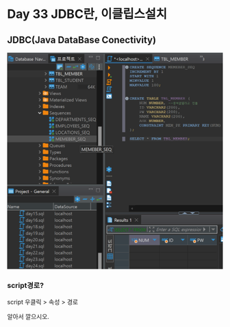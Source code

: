 # Day 33 JDBC란, 이클립스설치

## JDBC(Java DataBase Conectivity)

![alt text](image.png)

### script경로?
script 우클릭 > 속성 > 경로

알아서 깔으시오.